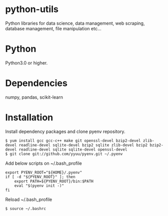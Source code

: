 # python-utils

Python libraries for data science, data management, web scraping, database management, file manipulation etc...

# Python
Python3.0 or higher.

# Dependencies
numpy, pandas, scikit-learn

# Installation

Install dependency packages and clone pyenv repository.
```
$ yum install gcc gcc-c++ make git openssl-devel bzip2-devel zlib-devel readline-devel sqlite-devel bzip2 sqlite zlib-devel bzip2 bzip2-devel readline-devel sqlite sqlite-devel openssl-devel
$ git clone git://github.com/yyuu/pyenv.git ~/.pyenv
```

Add below scripts on ~/.bash_profile
```
export PYENV_ROOT="${HOME}/.pyenv"
if [ -d "${PYENV_ROOT}" ]; then
    export PATH=${PYENV_ROOT}/bin:$PATH
    eval "$(pyenv init -)"
fi
```

Reload ~/.bash_profile
```
$ source ~/.bashrc
```

